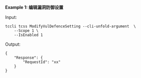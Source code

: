 **Example 1: 编辑漏洞防御设置**



Input: 

```
tccli tcss ModifyVulDefenceSetting --cli-unfold-argument  \
    --Scope 1 \
    --IsEnabled 1
```

Output: 
```
{
    "Response": {
        "RequestId": "xx"
    }
}
```


